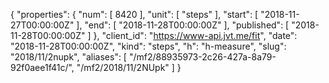 {
  "properties": {
    "num": [
      8420
    ],
    "unit": [
      "steps"
    ],
    "start": [
      "2018-11-27T00:00:00Z"
    ],
    "end": [
      "2018-11-28T00:00:00Z"
    ],
    "published": [
      "2018-11-28T00:00:00Z"
    ]
  },
  "client_id": "https://www-api.jvt.me/fit",
  "date": "2018-11-28T00:00:00Z",
  "kind": "steps",
  "h": "h-measure",
  "slug": "2018/11/2nupk",
  "aliases": [
    "/mf2/88935973-2c26-427a-8a79-92f0aee1f41c/",
    "/mf2/2018/11/2NUpk"
  ]
}
